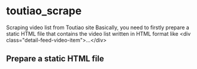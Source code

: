 # toutiao_scrape
Scraping video list from Toutiao site
Basically, you need to firstly prepare a static HTML file that contains the video list written in HTML format like &lt;div class="detail-feed-video-item"&gt;...&lt;/div&gt;


## Prepare a static HTML file 
